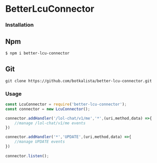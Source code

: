 # BetterLcuConnector

### Installation

## Npm
```sh
$ npm i better-lcu-connector
```

## Git

```git
git clone https://github.com/botkalista/better-lcu-connector.git
```

### Usage

```js
const LcuConnector = require('better-lcu-connector');
const connector = new LcuConnector();

connector.addHandler('/lol-chat/v1/me','*',(uri,method,data) =>{
    //manage /lol-chat/v1/me events
})

connector.addHandler('*','UPDATE',(uri,method,data) =>{
    //manage UPDATE events
})
 
connector.listen();
```
